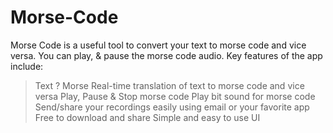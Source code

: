 # Morse-Code
Morse Code is a useful tool to convert your text to morse code and vice versa. You can play, &amp; pause the morse code audio.
Key features of the app include:
> Text ? Morse
> Real-time translation of text to morse code and vice versa
> Play, Pause & Stop morse code
> Play bit sound for morse code
> Send/share your recordings easily using email or your favorite app
> Free to download and share
> Simple and easy to use UI
